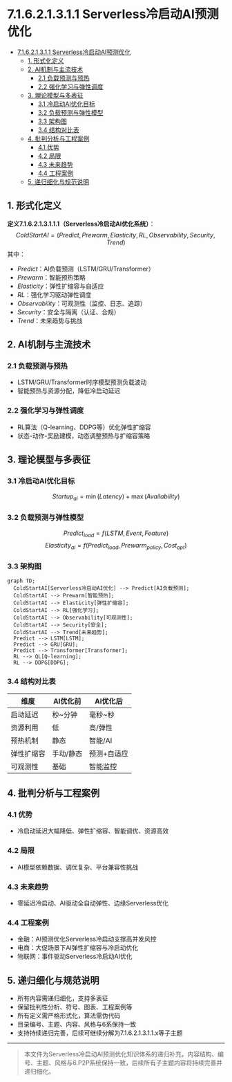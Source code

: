 # 7.1.6.2.1.3.1.1 Serverless冷启动AI预测优化


<!-- TOC START -->

- [7.1.6.2.1.3.1.1 Serverless冷启动AI预测优化](#71621311-serverless冷启动ai预测优化)
  - [1. 形式化定义](#1-形式化定义)
  - [2. AI机制与主流技术](#2-ai机制与主流技术)
    - [2.1 负载预测与预热](#21-负载预测与预热)
    - [2.2 强化学习与弹性调度](#22-强化学习与弹性调度)
  - [3. 理论模型与多表征](#3-理论模型与多表征)
    - [3.1 冷启动AI优化目标](#31-冷启动ai优化目标)
    - [3.2 负载预测与弹性模型](#32-负载预测与弹性模型)
    - [3.3 架构图](#33-架构图)
    - [3.4 结构对比表](#34-结构对比表)
  - [4. 批判分析与工程案例](#4-批判分析与工程案例)
    - [4.1 优势](#41-优势)
    - [4.2 局限](#42-局限)
    - [4.3 未来趋势](#43-未来趋势)
    - [4.4 工程案例](#44-工程案例)
  - [5. 递归细化与规范说明](#5-递归细化与规范说明)

<!-- TOC END -->

## 1. 形式化定义

**定义7.1.6.2.1.3.1.1.1（Serverless冷启动AI优化系统）**：
$$
ColdStartAI = (Predict, Prewarm, Elasticity, RL, Observability, Security, Trend)
$$
其中：

- $Predict$：AI负载预测（LSTM/GRU/Transformer）
- $Prewarm$：智能预热策略
- $Elasticity$：弹性扩缩容与自适应
- $RL$：强化学习驱动弹性调度
- $Observability$：可观测性（监控、日志、追踪）
- $Security$：安全与隔离（认证、合规）
- $Trend$：未来趋势与挑战

## 2. AI机制与主流技术

### 2.1 负载预测与预热

- LSTM/GRU/Transformer时序模型预测负载波动
- 智能预热与资源分配，降低冷启动延迟

### 2.2 强化学习与弹性调度

- RL算法（Q-learning、DDPG等）优化弹性扩缩容
- 状态-动作-奖励建模，动态调整预热与扩缩容策略

## 3. 理论模型与多表征

### 3.1 冷启动AI优化目标

$$Startup_{ai} = \min (Latency) + \max (Availability)$$

### 3.2 负载预测与弹性模型

$$Predict_{load} = f(LSTM, Event, Feature)$$
$$Elasticity_{ai} = f(Predict_{load}, Prewarm_{policy}, Cost_{opt})$$

### 3.3 架构图

```mermaid
graph TD;
  ColdStartAI[Serverless冷启动AI优化] --> Predict[AI负载预测];
  ColdStartAI --> Prewarm[智能预热];
  ColdStartAI --> Elasticity[弹性扩缩容];
  ColdStartAI --> RL[强化学习];
  ColdStartAI --> Observability[可观测性];
  ColdStartAI --> Security[安全];
  ColdStartAI --> Trend[未来趋势];
  Predict --> LSTM[LSTM];
  Predict --> GRU[GRU];
  Predict --> Transformer[Transformer];
  RL --> QL[Q-learning];
  RL --> DDPG[DDPG];
```

### 3.4 结构对比表

| 维度 | AI优化前 | AI优化后 |
|------|----------|----------|
| 启动延迟 | 秒~分钟 | 毫秒~秒 |
| 资源利用 | 低 | 高/弹性 |
| 预热机制 | 静态 | 智能/AI |
| 弹性扩缩容 | 手动/静态 | 预测+自适应 |
| 可观测性 | 基础 | 智能监控 |

## 4. 批判分析与工程案例

### 4.1 优势

- 冷启动延迟大幅降低、弹性扩缩容、智能调优、资源高效

### 4.2 局限

- AI模型依赖数据、调优复杂、平台兼容性挑战

### 4.3 未来趋势

- 零延迟冷启动、AI驱动全自动弹性、边缘Serverless优化

### 4.4 工程案例

- 金融：AI预测优化Serverless冷启动支撑高并发风控
- 电商：大促场景下AI弹性扩缩容与冷启动优化
- 物联网：事件驱动Serverless冷启动AI优化

## 5. 递归细化与规范说明

- 所有内容需递归细化，支持多表征
- 保留批判性分析、符号、图表、工程案例等
- 所有定义需严格形式化，算法需伪代码
- 目录编号、主题、内容、风格与6系保持一致
- 支持持续递归完善，后续可继续分解为7.1.6.2.1.3.1.1.x等子主题

---
> 本文件为Serverless冷启动AI预测优化知识体系的递归补充，内容结构、编号、主题、风格与6.P2P系统保持一致，后续所有子主题内容将持续完善并递归细化。
